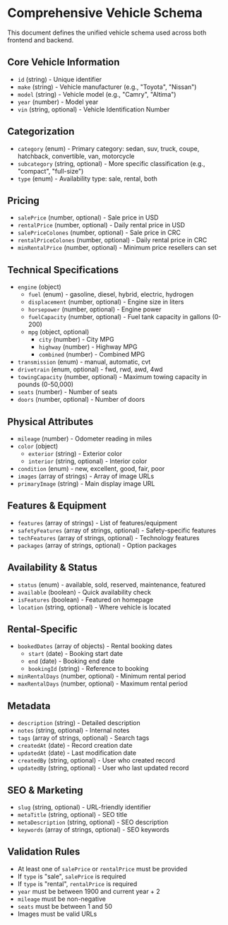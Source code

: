 # Comprehensive Vehicle Schema

This document defines the unified vehicle schema used across both frontend and backend.

## Core Vehicle Information
- `id` (string) - Unique identifier
- `make` (string) - Vehicle manufacturer (e.g., "Toyota", "Nissan")
- `model` (string) - Vehicle model (e.g., "Camry", "Altima")
- `year` (number) - Model year
- `vin` (string, optional) - Vehicle Identification Number

## Categorization
- `category` (enum) - Primary category: sedan, suv, truck, coupe, hatchback, convertible, van, motorcycle
- `subcategory` (string, optional) - More specific classification (e.g., "compact", "full-size")
- `type` (enum) - Availability type: sale, rental, both

## Pricing
- `salePrice` (number, optional) - Sale price in USD
- `rentalPrice` (number, optional) - Daily rental price in USD
- `salePriceColones` (number, optional) - Sale price in CRC
- `rentalPriceColones` (number, optional) - Daily rental price in CRC
- `minRentalPrice` (number, optional) - Minimum price resellers can set

## Technical Specifications
- `engine` (object)
  - `fuel` (enum) - gasoline, diesel, hybrid, electric, hydrogen
  - `displacement` (number, optional) - Engine size in liters
  - `horsepower` (number, optional) - Engine power
  - `fuelCapacity` (number, optional) - Fuel tank capacity in gallons (0-200)
  - `mpg` (object, optional)
    - `city` (number) - City MPG
    - `highway` (number) - Highway MPG
    - `combined` (number) - Combined MPG
- `transmission` (enum) - manual, automatic, cvt
- `drivetrain` (enum, optional) - fwd, rwd, awd, 4wd
- `towingCapacity` (number, optional) - Maximum towing capacity in pounds (0-50,000)
- `seats` (number) - Number of seats
- `doors` (number, optional) - Number of doors

## Physical Attributes
- `mileage` (number) - Odometer reading in miles
- `color` (object)
  - `exterior` (string) - Exterior color
  - `interior` (string, optional) - Interior color
- `condition` (enum) - new, excellent, good, fair, poor
- `images` (array of strings) - Array of image URLs
- `primaryImage` (string) - Main display image URL

## Features & Equipment
- `features` (array of strings) - List of features/equipment
- `safetyFeatures` (array of strings, optional) - Safety-specific features
- `techFeatures` (array of strings, optional) - Technology features
- `packages` (array of strings, optional) - Option packages

## Availability & Status
- `status` (enum) - available, sold, reserved, maintenance, featured
- `available` (boolean) - Quick availability check
- `isFeatures` (boolean) - Featured on homepage
- `location` (string, optional) - Where vehicle is located

## Rental-Specific
- `bookedDates` (array of objects) - Rental booking dates
  - `start` (date) - Booking start date
  - `end` (date) - Booking end date
  - `bookingId` (string) - Reference to booking
- `minRentalDays` (number, optional) - Minimum rental period
- `maxRentalDays` (number, optional) - Maximum rental period

## Metadata
- `description` (string) - Detailed description
- `notes` (string, optional) - Internal notes
- `tags` (array of strings, optional) - Search tags
- `createdAt` (date) - Record creation date
- `updatedAt` (date) - Last modification date
- `createdBy` (string, optional) - User who created record
- `updatedBy` (string, optional) - User who last updated record

## SEO & Marketing
- `slug` (string, optional) - URL-friendly identifier
- `metaTitle` (string, optional) - SEO title
- `metaDescription` (string, optional) - SEO description
- `keywords` (array of strings, optional) - SEO keywords

## Validation Rules
- At least one of `salePrice` or `rentalPrice` must be provided
- If `type` is "sale", `salePrice` is required
- If `type` is "rental", `rentalPrice` is required
- `year` must be between 1900 and current year + 2
- `mileage` must be non-negative
- `seats` must be between 1 and 50
- Images must be valid URLs